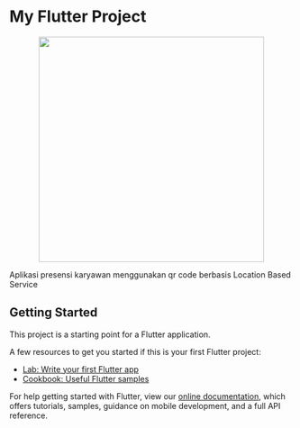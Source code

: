 # My Flutter Project
<p align="center"><img src="https://flutter.dev/images/flutter-logo-sharing.png" width="400"></p>

Aplikasi presensi karyawan menggunakan qr code berbasis Location Based Service

## Getting Started

This project is a starting point for a Flutter application.

A few resources to get you started if this is your first Flutter project:

- [Lab: Write your first Flutter app](https://flutter.dev/docs/get-started/codelab)
- [Cookbook: Useful Flutter samples](https://flutter.dev/docs/cookbook)

For help getting started with Flutter, view our
[online documentation](https://flutter.dev/docs), which offers tutorials,
samples, guidance on mobile development, and a full API reference.
